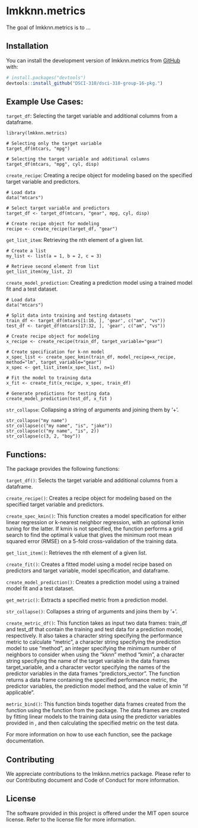 
<!-- README.md is generated from README.Rmd. Please edit that file -->

# lmkknn.metrics

<!-- badges: start -->
<!-- badges: end -->

The goal of lmkknn.metrics is to …

## Installation

You can install the development version of lmkknn.metrics from
[GitHub](https://github.com/) with:

``` r
# install.packages("devtools")
devtools::install_github("DSCI-310/dsci-310-group-16-pkg.")
```

## Example Use Cases:

`target_df`: Selecting the target variable and additional columns from a
dataframe.

    library(lmkknn.metrics)

    # Selecting only the target variable
    target_df(mtcars, "mpg")

    # Selecting the target variable and additional columns
    target_df(mtcars, "mpg", cyl, disp)

`create_recipe`: Creating a recipe object for modeling based on the
specified target variable and predictors.

    # Load data
    data("mtcars")

    # Select target variable and predictors
    target_df <- target_df(mtcars, "gear", mpg, cyl, disp)

    # Create recipe object for modeling
    recipe <- create_recipe(target_df, "gear")

`get_list_item`: Retrieving the nth element of a given list.

    # Create a list
    my_list <- list(a = 1, b = 2, c = 3)

    # Retrieve second element from list
    get_list_item(my_list, 2)

`create_model_prediction`: Creating a prediction model using a trained
model fit and a test dataset.

    # Load data
    data("mtcars")

    # Split data into training and testing datasets
    train_df <- target_df(mtcars[1:16, ], 'gear', c("am", "vs"))
    test_df <- target_df(mtcars[17:32, ], 'gear', c("am", "vs"))

    # Create recipe object for modeling
    x_recipe <- create_recipe(train_df, target_variable="gear")

    # Create specification for k-nn model
    x_spec_list <- create_spec_kmin(train_df, model_recipe=x_recipe, method="lm", target_variable="gear")
    x_spec <- get_list_item(x_spec_list, n=1)

    # Fit the model to training data
    x_fit <- create_fit(x_recipe, x_spec, train_df)

    # Generate predictions for testing data
    create_model_prediction(test_df, x_fit )

`str_collapse`: Collapsing a string of arguments and joining them by
‘+’.

    str_collapse("my name")
    str_collapse(c("my name", "is", "jake"))
    str_collapse(c("my name", "is", 2))
    str_collapse(c(3, 2, "boy"))

## Functions:

The package provides the following functions:

`target_df()`: Selects the target variable and additional columns from a
dataframe.

`create_recipe()`: Creates a recipe object for modeling based on the
specified target variable and predictors.

`create_spec_kmin()`: This function creates a model specification for
either linear regression or k-nearest neighbor regression, with an
optional kmin tuning for the latter. If kmin is not specified, the
function performs a grid search to find the optimal k value that gives
the minimum root mean squared error (RMSE) on a 5-fold cross-validation
of the training data.

`get_list_item()`: Retrieves the nth element of a given list.

`create_fit()`: Creates a fitted model using a model recipe based on
predictors and target variable, model specification, and dataframe.

`create_model_prediction()`: Creates a prediction model using a trained
model fit and a test dataset.

`get_metric()`: Extracts a specified metric from a prediction model.

`str_collapse()`: Collapses a string of arguments and joins them by ‘+’.

`create_metric_df()`: This function takes as input two data frames:
train_df and test_df that contain the training and test data for a
prediction model, respectively. It also takes a character string
specifying the performance metric to calculate “metric”, a character
string specifying the prediction model to use “method”, an integer
specifying the minimum number of neighbors to consider when using the
“kknn” method “kmin”, a character string specifying the name of the
target variable in the data frames target_variable, and a character
vector specifying the names of the predictor variables in the data
frames “predictors_vector”. The function returns a data frame containing
the specified performance metric, the predictor variables, the
prediction model method, and the value of kmin “if applicable”.

`metric_bind()`: This function binds together data frames created from
the function using the function from the package. The data frames are
created by fitting linear models to the training data using the
predictor variables provided in , and then calculating the specified
metric on the test data.

For more information on how to use each function, see the package
documentation.

## Contributing

We appreciate contributions to the lmkknn.metrics package. Please refer
to our Contributing document and Code of Conduct for more information.

## License

The software provided in this project is offered under the MIT open
source license. Refer to the license file for more information.
